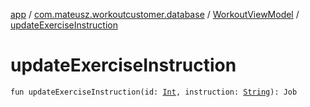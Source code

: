 [app](../../index.md) / [com.mateusz.workoutcustomer.database](../index.md) / [WorkoutViewModel](index.md) / [updateExerciseInstruction](./update-exercise-instruction.md)

# updateExerciseInstruction

`fun updateExerciseInstruction(id: `[`Int`](https://kotlinlang.org/api/latest/jvm/stdlib/kotlin/-int/index.html)`, instruction: `[`String`](https://kotlinlang.org/api/latest/jvm/stdlib/kotlin/-string/index.html)`): Job`
